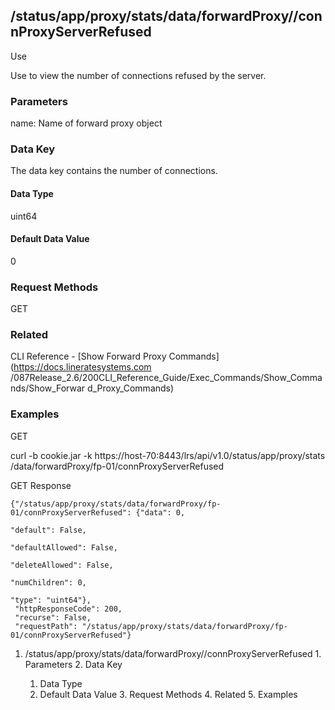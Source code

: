## /status/app/proxy/stats/data/forwardProxy/<name>/connProxyServerRefused

Use

Use to view the number of connections refused by the server.

### Parameters

name: Name of forward proxy object

### Data Key

The data key contains the number of connections.

#### Data Type

uint64

#### Default Data Value

0

### Request Methods

GET

### Related

CLI Reference - [Show Forward Proxy Commands](https://docs.lineratesystems.com
/087Release_2.6/200CLI_Reference_Guide/Exec_Commands/Show_Commands/Show_Forwar
d_Proxy_Commands)

### Examples

GET

curl -b cookie.jar -k https://host-70:8443/lrs/api/v1.0/status/app/proxy/stats
/data/forwardProxy/fp-01/connProxyServerRefused

GET Response

    
    {"/status/app/proxy/stats/data/forwardProxy/fp-01/connProxyServerRefused": {"data": 0,
                                                                                 "default": False,
                                                                                 "defaultAllowed": False,
                                                                                 "deleteAllowed": False,
                                                                                 "numChildren": 0,
                                                                                 "type": "uint64"},
     "httpResponseCode": 200,
     "recurse": False,
     "requestPath": "/status/app/proxy/stats/data/forwardProxy/fp-01/connProxyServerRefused"}
    

  1. /status/app/proxy/stats/data/forwardProxy/<name>/connProxyServerRefused
    1. Parameters
    2. Data Key
      1. Data Type
      2. Default Data Value
    3. Request Methods
    4. Related
    5. Examples

